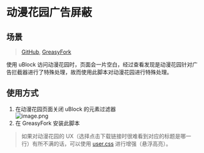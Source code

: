 # 动漫花园广告屏蔽

## 场景

> [GitHub](https://github.com/rxliuli/userjs/tree/master/src/dmhy), [GreasyFork](https://greasyfork.org/zh-CN/scripts/402206)

使用 uBlock 访问动漫花园时，页面会一片空白，经过查看发现是动漫花园针对广告拦截器进行了特殊处理，故而使用此脚本对动漫花园进行特殊处理。

## 使用方式

1. 在动漫花园页面关闭 uBlock 的元素过滤器  
   ![image.png](https://i.loli.net/2020/04/28/TxIZCHcmUafj74d.png)
2. 在 GreasyFork 安装此脚本

> 如果对动漫花园的 UX（选择点击下载链接时很难看到对应的标题是哪一行）有所不满的话，可以使用 [user.css](./dmhyEnhance.user.css) 进行增强（悬浮高亮）。
